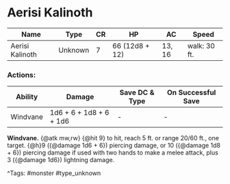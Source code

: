 # Aerisi Kalinoth

| Name | Type | CR | HP | AC | Speed |
|------|------|----|----|----|-------|
| Aerisi Kalinoth | Unknown | 7 | 66 (12d8 + 12) | 13, 16 | walk: 30 ft. |

### Actions:

| Ability | Damage | Save DC & Type | On Successful Save |
|---------|--------|----------------|--------------------|
| Windvane | 1d6 + 6 + 1d8 + 6 + 1d6 | - | - |


**Windvane.** {@atk mw,rw} {@hit 9} to hit, reach 5 ft. or range 20/60 ft., one target. {@h}9 ({@damage 1d6 + 6}) piercing damage, or 10 ({@damage 1d8 + 6}) piercing damage if used with two hands to make a melee attack, plus 3 ({@damage 1d6}) lightning damage.

^Tags: #monster #type_unknown